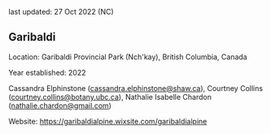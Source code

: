 last updated: 27 Oct 2022 (NC)

## Garibaldi

Location: Garibaldi Provincial Park (Nch'kay), British Columbia, Canada

Year established: 2022

Cassandra Elphinstone (cassandra.elphinstone@shaw.ca),
Courtney Collins (courtney.collins@botany.ubc.ca),
Nathalie Isabelle Chardon (nathalie.chardon@gmail.com)

Website: https://garibaldialpine.wixsite.com/garibaldialpine
